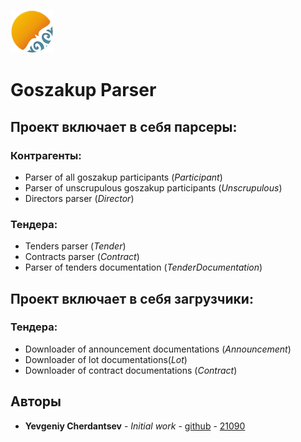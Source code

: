![alternativetext](./../Resources/goszakup_logo.png)
# Goszakup Parser

## Проект включает в себя парсеры:
### Контрагенты:
* Parser of all goszakup participants (*Participant*)
* Parser of unscrupulous goszakup participants (*Unscrupulous*)
* Directors parser (*Director*)
### Тендера:
* Tenders parser (*Tender*)
* Contracts parser (*Contract*)
* Parser of tenders documentation (*TenderDocumentation*)

## Проект включает в себя загрузчики:
### Тендера:
* Downloader of announcement documentations (*Announcement*)
* Downloader of lot documentations(*Lot*)
* Downloader of contract documentations (*Contract*)


## Авторы

* **Yevgeniy Cherdantsev** - *Initial work* - [github](https://github.com/ZhekaCher) - [21090](http://192.168.1.75:7990/users/e.cherdancev)
